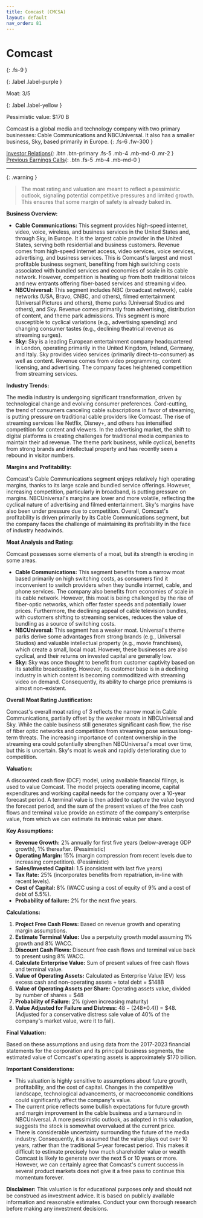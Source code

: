 ```yaml
---
title: Comcast (CMCSA)
layout: default
nav_order: 81
---
```


# Comcast
{: .fs-9 }

{: .label .label-purple }

Moat: 3/5

{: .label .label-yellow }

Pessimistic value: $170 B

Comcast is a global media and technology company with two primary businesses: Cable Communications and NBCUniversal.  It also has a smaller business, Sky, based primarily in Europe.
{: .fs-6 .fw-300 }

[Investor Relations](https://www.google.com/search?q=CMCSA+investor+relations){: .btn .btn-primary .fs-5 .mb-4 .mb-md-0 .mr-2 }
[Previous Earnings Calls](https://discountingcashflows.com/company/CMCSA/transcripts/){: .btn .fs-5 .mb-4 .mb-md-0 }

---

{: .warning } 
>The moat rating and valuation are meant to reflect a pessimistic outlook, signaling potential competitive pressures and limited growth. This ensures that some margin of safety is already baked in.


**Business Overview:**

* **Cable Communications:** This segment provides high-speed internet, video, voice, wireless, and business services in the United States and, through Sky, in Europe.  It is the largest cable provider in the United States, serving both residential and business customers. Revenue comes from high-speed internet access, video services, voice services, advertising, and business services. This is Comcast's largest and most profitable business segment, benefiting from high switching costs associated with bundled services and economies of scale in its cable network. However, competition is heating up from both traditional telcos and new entrants offering fiber-based services and streaming video.
* **NBCUniversal:** This segment includes NBC (broadcast network), cable networks (USA, Bravo, CNBC, and others), filmed entertainment (Universal Pictures and others), theme parks (Universal Studios and others), and Sky. Revenue comes primarily from advertising, distribution of content, and theme park admissions. This segment is more susceptible to cyclical variations (e.g., advertising spending) and changing consumer tastes (e.g., declining theatrical revenue as streaming surges).
* **Sky:** Sky is a leading European entertainment company headquartered in London, operating primarily in the United Kingdom, Ireland, Germany, and Italy.  Sky provides video services (primarily direct-to-consumer) as well as content. Revenue comes from video programming, content licensing, and advertising. The company faces heightened competition from streaming services.

**Industry Trends:**

The media industry is undergoing significant transformation, driven by technological change and evolving consumer preferences.  Cord-cutting, the trend of consumers canceling cable subscriptions in favor of streaming, is putting pressure on traditional cable providers like Comcast. The rise of streaming services like Netflix, Disney+, and others has intensified competition for content and viewers.  In the advertising market, the shift to digital platforms is creating challenges for traditional media companies to maintain their ad revenue. The theme park business, while cyclical, benefits from strong brands and intellectual property and has recently seen a rebound in visitor numbers.

**Margins and Profitability:**

Comcast's Cable Communications segment enjoys relatively high operating margins, thanks to its large scale and bundled service offerings.  However, increasing competition, particularly in broadband, is putting pressure on margins. NBCUniversal's margins are lower and more volatile, reflecting the cyclical nature of advertising and filmed entertainment.  Sky's margins have also been under pressure due to competition. Overall, Comcast's profitability is driven primarily by its Cable Communications segment, but the company faces the challenge of maintaining its profitability in the face of industry headwinds.


**Moat Analysis and Rating:**

Comcast possesses some elements of a moat, but its strength is eroding in some areas.

* **Cable Communications:** This segment benefits from a narrow moat based primarily on high switching costs, as consumers find it inconvenient to switch providers when they bundle internet, cable, and phone services. The company also benefits from economies of scale in its cable network. However, this moat is being challenged by the rise of fiber-optic networks, which offer faster speeds and potentially lower prices.  Furthermore, the declining appeal of cable television bundles, with customers shifting to streaming services, reduces the value of bundling as a source of switching costs.
* **NBCUniversal:** This segment has a weaker moat. Universal's theme parks derive some advantages from strong brands (e.g., Universal Studios) and valuable intellectual property (e.g., movie franchises), which create a small, local moat.  However, these businesses are also cyclical, and their returns on invested capital are generally low.
* **Sky:** Sky was once thought to benefit from customer captivity based on its satellite broadcasting. However, its customer base is in a declining industry in which content is becoming commoditized with streaming video on demand. Consequently, its ability to charge price premiums is almost non-existent. 

**Overall Moat Rating Justification:**

Comcast's overall moat rating of 3 reflects the narrow moat in Cable Communications, partially offset by the weaker moats in NBCUniversal and Sky.  While the cable business still generates significant cash flow, the rise of fiber optic networks and competition from streaming pose serious long-term threats.  The increasing importance of content ownership in the streaming era could potentially strengthen NBCUniversal's moat over time, but this is uncertain. Sky's moat is weak and rapidly deteriorating due to competition.


**Valuation:**

A discounted cash flow (DCF) model, using available financial filings, is used to value Comcast.  The model projects operating income, capital expenditures and working capital needs for the company over a 10-year forecast period.  A terminal value is then added to capture the value beyond the forecast period, and the sum of the present values of the free cash flows and terminal value provide an estimate of the company's enterprise value, from which we can estimate its intrinsic value per share.

**Key Assumptions:**

* **Revenue Growth:**  2% annually for first five years (below-average GDP growth), 1% thereafter. (Pessimistic)
* **Operating Margin:** 15% (margin compression from recent levels due to increasing competition). (Pessimistic)
* **Sales/Invested Capital:** 1.5 (consistent with last five years)
* **Tax Rate:** 25% (incorporates benefits from repatriation, in-line with recent levels). 
* **Cost of Capital:** 8% (WACC using a cost of equity of 9% and a cost of debt of 5.5%).
* **Probability of failure:** 2% for the next five years.

**Calculations:**

1. **Project Free Cash Flows:**  Based on revenue growth and operating margin assumptions.
2. **Estimate Terminal Value:**  Use a perpetuity growth model assuming 1% growth and 8% WACC.
3. **Discount Cash Flows:**  Discount free cash flows and terminal value back to present using 8% WACC.
4. **Calculate Enterprise Value:** Sum of present values of free cash flows and terminal value.
5. **Value of Operating Assets:** Calculated as Enterprise Value (EV) less excess cash and non-operating assets + total debt = $148B
6. **Value of Operating Assets per Share:** Operating assets value, divided by number of shares = $48
7. **Probability of Failure:** 2% (given increasing maturity)
8. **Value Adjusted for Failure and Distress:** $48 - (2%*($48*0.4)) = $48.  (Adjusted for a conservative distress sale value of 40% of the company's market value, were it to fail).

**Final Valuation:**

Based on these assumptions and using data from the 2017-2023 financial statements for the corporation and its principal business segments, the estimated value of Comcast's operating assets is approximately $170 billion.

**Important Considerations:**

* This valuation is highly sensitive to assumptions about future growth, profitability, and the cost of capital.  Changes in the competitive landscape, technological advancements, or macroeconomic conditions could significantly affect the company's value.
* The current price reflects some bullish expectations for future growth and margin improvement in the cable business and a turnaround in NBCUniversal.  A more pessimistic outlook, as adopted in this valuation, suggests the stock is somewhat overvalued at the current price.
* There is considerable uncertainty surrounding the future of the media industry. Consequently, it is assumed that the value plays out over 10 years, rather than the traditional 5-year forecast period. This makes it difficult to estimate precisely how much shareholder value or wealth Comcast is likely to generate over the next 5 or 10 years or more. However, we can certainly agree that Comcast's current success in several product markets does not give it a free pass to continue this momentum forever.


**Disclaimer:** This valuation is for educational purposes only and should not be construed as investment advice.  It is based on publicly available information and reasonable estimates.  Conduct your own thorough research before making any investment decisions.